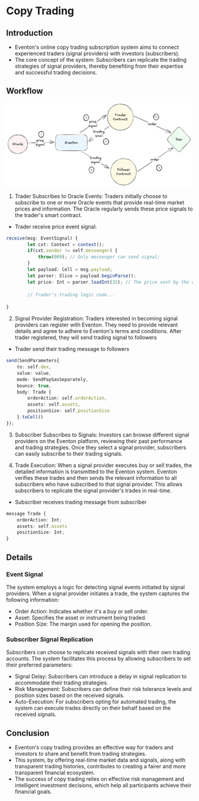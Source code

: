 # Copy Trading

## Introduction

- Eventon's online copy trading subscription system aims to connect experienced traders (signal providers) with investors (subscribers).
- The core concept of the system: Subscribers can replicate the trading strategies of signal providers, thereby benefiting from their expertise and successful trading decisions.

## Workflow

![CopyTrading Workflow](./img/copytrading.png)

1. Trader Subscribes to Oracle Events: Traders initially choose to subscribe to one or more Oracle events that provide real-time market prices and information. The Oracle regularly sends these price signals to the trader's smart contract.

- Trader receive price event signal:

```typescript
receive(msg: EventSignal) {
        let cxt: Context = context();
        if(cxt.sender != self.messenger) {
            throw(009); // Only messenger can send signal;
        }
        let payload: Cell = msg.payload;
        let parser: Slice = payload.beginParse();
        let price: Int = parser.loadInt(32); // The price sent by the oracle event

        // Trader's trading logic code...

}
```

2. Signal Provider Registration: Traders interested in becoming signal providers can register with Eventon. They need to provide relevant details and agree to adhere to Eventon's terms and conditions. After trader registered, they will send trading signal to followers

- Trader send their trading message to followers

```typescript
send(SendParameters{
    to: self.dex,
    value: value,
    mode: SendPayGasSeparately,
    bounce: true,
    body: Trade {
        orderAction: self.orderAction,
        assets: self.assets,
        positionSize: self.positionSize
    }.toCell()
});
```

3. Subscriber Subscribes to Signals: Investors can browse different signal providers on the Eventon platform, reviewing their past performance and trading strategies. Once they select a signal provider, subscribers can easily subscribe to their trading signals.

4. Trade Execution: When a signal provider executes buy or sell trades, the detailed information is transmitted to the Eventon system. Eventon verifies these trades and then sends the relevant information to all subscribers who have subscribed to that signal provider. This allows subscribers to replicate the signal provider's trades in real-time.

- Subscriber receives trading message from subscriber

```typescript
message Trade {
    orderAction: Int;
    assets: self.assets
    positionSize: Int;
}
```

## Details

### Event Signal

The system employs a logic for detecting signal events initiated by signal providers. When a signal provider initiates a trade, the system captures the following information:

- Order Action: Indicates whether it's a buy or sell order.
- Asset: Specifies the asset or instrument being traded.
- Position Size: The margin used for opening the position.

### Subscriber Signal Replication

Subscribers can choose to replicate received signals with their own trading accounts. The system facilitates this process by allowing subscribers to set their preferred parameters:

- Signal Delay: Subscribers can introduce a delay in signal replication to accommodate their trading strategies.
- Risk Management: Subscribers can define their risk tolerance levels and position sizes based on the received signals.
- Auto-Execution: For subscribers opting for automated trading, the system can execute trades directly on their behalf based on the received signals.

## Conclusion

- Eventon's copy trading provides an effective way for traders and investors to share and benefit from trading strategies.
- This system, by offering real-time market data and signals, along with transparent trading histories, contributes to creating a fairer and more transparent financial ecosystem.
- The success of copy trading relies on effective risk management and intelligent investment decisions, which help all participants achieve their financial goals.
